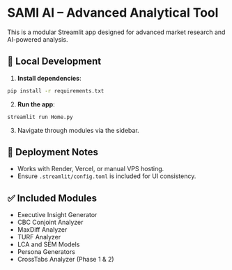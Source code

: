 # SAMI AI – Advanced Analytical Tool

This is a modular Streamlit app designed for advanced market research and AI-powered analysis.

## 🔧 Local Development

1. **Install dependencies**:
```bash
pip install -r requirements.txt
```

2. **Run the app**:
```bash
streamlit run Home.py
```

3. Navigate through modules via the sidebar.

## 🚀 Deployment Notes
- Works with Render, Vercel, or manual VPS hosting.
- Ensure `.streamlit/config.toml` is included for UI consistency.

## ✅ Included Modules
- Executive Insight Generator
- CBC Conjoint Analyzer
- MaxDiff Analyzer
- TURF Analyzer
- LCA and SEM Models
- Persona Generators
- CrossTabs Analyzer (Phase 1 & 2)